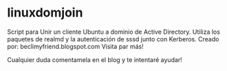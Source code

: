 # linuxdomjoin

Script para Unir un cliente Ubuntu a dominio de Active Directory. Utiliza los paquetes de realmd y la autenticación de sssd junto con Kerberos.
Creado por: beclimyfriend.blogspot.com Visita par más!

Cualquier duda comentamela en el blog y te intentaré ayudar!
